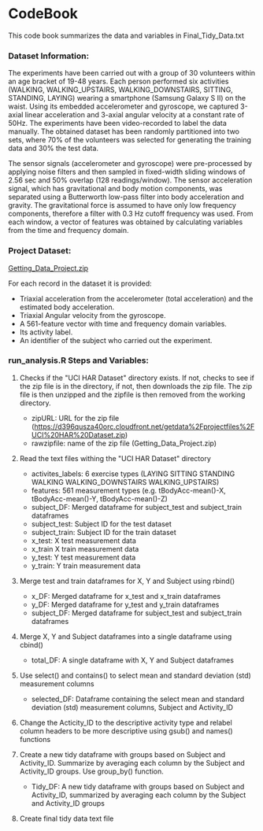# CodeBook 

This code book summarizes the data and variables in Final_Tidy_Data.txt

### Dataset Information:
The experiments have been carried out with a group of 30 volunteers within an age bracket of 19-48 years. Each person performed six activities (WALKING, WALKING_UPSTAIRS, WALKING_DOWNSTAIRS, SITTING, STANDING, LAYING) wearing a smartphone (Samsung Galaxy S II) on the waist. Using its embedded accelerometer and gyroscope, we captured 3-axial linear acceleration and 3-axial angular velocity at a constant rate of 50Hz. The experiments have been video-recorded to label the data manually. The obtained dataset has been randomly partitioned into two sets, where 70% of the volunteers was selected for generating the training data and 30% the test data. 

The sensor signals (accelerometer and gyroscope) were pre-processed by applying noise filters and then sampled in fixed-width sliding windows of 2.56 sec and 50% overlap (128 readings/window). The sensor acceleration signal, which has gravitational and body motion components, was separated using a Butterworth low-pass filter into body acceleration and gravity. The gravitational force is assumed to have only low frequency components, therefore a filter with 0.3 Hz cutoff frequency was used. From each window, a vector of features was obtained by calculating variables from the time and frequency domain.

### Project Dataset:
[Getting_Data_Project.zip](https://d396qusza40orc.cloudfront.net/getdata%2Fprojectfiles%2FUCI%20HAR%20Dataset.zip)

For each record in the dataset it is provided: 
  * Triaxial acceleration from the accelerometer (total acceleration) and the estimated body acceleration. 
  * Triaxial Angular velocity from the gyroscope. 
  * A 561-feature vector with time and frequency domain variables. 
  * Its activity label. 
  * An identifier of the subject who carried out the experiment.

### run_analysis.R Steps and Variables:

1. Checks if the "UCI HAR Dataset" directory exists. If not, checks to see if the zip file is in the directory, if not, then downloads the zip file. The zip file is then unzipped and the zipfile is then removed from the working directory.
    * zipURL: URL for the zip file (https://d396qusza40orc.cloudfront.net/getdata%2Fprojectfiles%2FUCI%20HAR%20Dataset.zip)
    * rawzipfile: name of the zip file (Getting_Data_Project.zip)

2. Read the text files withing the "UCI HAR Dataset" directory   
    * activites_labels: 6 exercise types (LAYING SITTING STANDING WALKING WALKING_DOWNSTAIRS WALKING_UPSTAIRS)
    * features: 561 measurement types  (e.g. tBodyAcc-mean()-X, tBodyAcc-mean()-Y, tBodyAcc-mean()-Z)
    * subject_DF: Merged dataframe for subject_test and subject_train dataframes
    * subject_test: Subject ID for the test dataset
    * subject_train: Subject ID for the train dataset
    * x_test: X test measurement data 
    * x_train X train measurement data
    * y_test: Y test measurement data
    * y_train: Y train measurement data
  
3. Merge test and train dataframes for X, Y and Subject using rbind()
    * x_DF: Merged dataframe for x_test and x_train dataframes
    * y_DF: Merged dataframe for y_test and y_train dataframes
    * subject_DF: Merged dataframe for subject_test and subject_train dataframes

4. Merge X, Y and Subject dataframes into a single dataframe using cbind()  
    * total_DF: A single dataframe with X, Y and Subject dataframes
5. Use select() and contains() to select mean and standard deviation (std) measurement columns 
    * selected_DF: Dataframe containing the select mean and standard deviation (std) measurement columns, Subject and Activity_ID
6. Change the Acticity_ID to the descriptive activity type and relabel column headers to be more descriptive using gsub() and names() functions
7. Create a new tidy dataframe with groups based on Subject and Activity_ID. Summarize by averaging each column by the Subject and Activity_ID groups. Use group_by() function.
    * Tidy_DF: A new tidy dataframe with groups based on Subject and Activity_ID, summarized by averaging each column by the Subject and   Activity_ID groups
8. Create final tidy data text file

   
